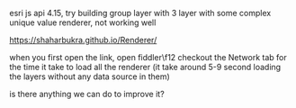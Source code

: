 esri js api 4.15, try building group layer with 3 layer with some complex unique value renderer, not working well

https://shaharbukra.github.io/Renderer/

when you first open the link, open fiddler\f12 
checkout the Network tab for the time it take to load all the renderer
(it take around 5-9 second loading the layers without any data source in them)

is there anything we can do to improve it?

